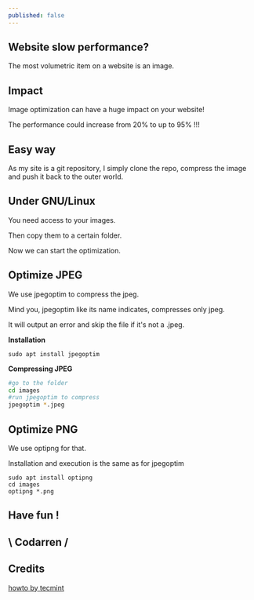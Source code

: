 ```yaml
---
published: false
---
```

## Website slow performance?

The most volumetric item on a website is an image.

## Impact

Image optimization can have a huge impact on your website!

The performance could increase from 20% to up to 95% !!!

## Easy way

As my site is a git repository, I simply clone the repo, compress the image and push it back to the outer world.

## Under GNU/Linux
You need access to your images.

Then copy them to a certain folder.

Now we can start the optimization.

## Optimize JPEG
We use jpegoptim to compress the jpeg.

Mind you, jpegoptim like its name indicates, compresses only jpeg.

It will output an error and skip the file if it's not a .jpeg.

**Installation**
```
sudo apt install jpegoptim
```

**Compressing JPEG**
```bash
#go to the folder
cd images
#run jpegoptim to compress
jpegoptim *.jpeg
```

## Optimize PNG
We use optipng for that.

Installation and execution is the same as for jpegoptim
```
sudo apt install optipng
cd images
optipng *.png
```

## Have fun !

## \ Codarren /

## Credits
[howto by tecmint](https://www.tecmint.com/optimize-and-compress-jpeg-or-png-batch-images-linux-commandline/)